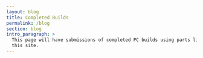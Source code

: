 ```yaml
---
layout: blog
title: Completed Builds
permalink: /blog
section: blog
intro_paragraph: >
  This page will have submissions of completed PC builds using parts listed on
  this site.
---
```

